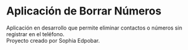 # Aplicación de Borrar Números
Aplicación en desarrollo que permite eliminar contactos o números sin registrar en el teléfono.  
Proyecto creado por Sophia Edpobar.
